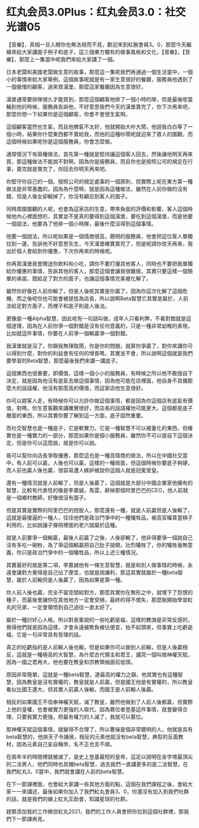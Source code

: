 # 红丸会员3.0Plus：红丸会员3.0：社交光谱05

【音樂】，真相一旦入眼你也無法視而不見，歡迎來到紅腕會員3。0，那麼今天繼續來給大家講面子例子和底子，這三個東方獨有的做事風格和文化，【音樂】，【音樂】，那麼上一集當中呢我們來給大家講了一個。

日本老闆和美國老闆做生意的故事，那麼這一集呢我們再通過一個生活當中，一個小的事情來給大家舉例，這個故事呢就是有一家生意很好的餐廳，服務員他遇到了一個傲慢的顧客，過來買漢堡，那麼這家餐廳因為生意很好。

漢堡通常要排隊很久才能買到，那麼這個顧客他排了一個小時的隊，但是最後呢當輪到他的時候，服務員告訴他，不好意思我們今天的漢堡賣完了，你下次再來吧，那麼你想一下如果你是這個顧客，你會不會很生氣啊。

這個顧客當然也生氣，而且他脾氣不太好，他就開始大吵大鬧，他說我白白等了一個小時，結果你什麼東西都不賣給我，而他的這種吵鬧呢就迎來了眾人的圍觀，而這個時候如果呢你是這個服務員，你會怎麼做。

通常情況下有兩種做法，首先第一種就是堅持讓這個客人回去，然後讓他明天再來買，那這種做法不能說不對啊，因為你是服務員，而且你也是按照公司的規定在行事，賣完就是賣完了，你回去你明天再來吧。

你堅守你自己的一個，按照公司的規定處事的一個原則，但實際上呢在東方第一種做法是非常愚蠢的，因為為什麼啊，就是因為這種做法，雖然在人前你做的沒有錯，但是人後女卻輸掉了，你沒有顧忌到客人的面子。

同時周圍圍觀的人呢，也會為這家店的生意，帶來負面的評價和影響，客人這個時候他內心裡面想的，其實並不是真的要得到這個漢堡，要吃到這個漢堡，而是他要一個說法，他要為了他排一個小時隊，最後什麼沒得到這個事情。

他要一個說法，所以呢如果是一個情商很高，聰明的服務員，他會把這位客人單獨拉到一邊，告訴他不好意思先生，今天漢堡確實賣完了，但是呢請你改天再來，我出於個人會給到你優惠，下次你再來的時候呢。

你再買漢堡我會贈送你飲料和小吃，請你不要打擾其他客人，同時也不要把我單獨給你優惠的事情，告訴其他的客人，那麼這個會讓我很難做，其實只要這樣一個簡單的承諾，既給足了對方的面子，也讓這個事情完美被化解了。

雖然你好像在人前你輸了，但是人後呢其實是你贏了，因為你這次化解了這個危機，而之後呢你也可能會被提拔為店長，所以說啊Beta智慧它其實是屬於，人前法給足對方面子，而裡子和底子則是人後法。

更像是一種Alpha智慧，因此呢有一句話叫做，成年人只看利弊，不看對錯就是這個道理，因為在人前你爭一個對錯是沒有任何意義的，只是一種非常幼稚的表現，比如就這件事情，你要在人前爭一個輸贏爭一個對錯。

我漢堡就是沒了，你跟我無理取鬧，你是你的問題，就算你爭贏了，對你來講你可以得到什麼，對你的利益會有任何的增長嗎，其實並不會，所以說啊這個就是我們要學習的Beta智慧，那麼最後我們來講一講底子。

這個東西也很重要，即價值，這樣一個小小的服務員，有時候之所以他不敢擅自下決定，就是因為他沒有底氣去做這個事情，因為他可能在店裡面，他自身不具備那麼大的話語權，他沒有那麼高的價值，而這家店他生意很好。

你可以趕客人走，有時候你可以允許你做這個事情，都是因為你這個店有底氣有價值，對嗎，你生意客觀來講確實很好，而店長的話語權他可能更大，這個都是底子層面的東西，所以其實你要了解到這一方面，底子固然重要。

而社交智慧也是一種底子，它是軟實力，它是一種智慧不可以被量化的東西，但確實也是一種實力的一部分，那麼如果你是個小服務員，雖然你不可以擅自下這個決定，但是你可以這麼說，就是你可以說。

我可以幫你向店長爭取優惠，那麼這也是一種高情商的做法，所以在中國社交當中，有人前可以贏，人後也可以贏，這樣的一種局面，但這個時候你要底子夠硬，而人前也贏人後也贏，很容易遭人嫉妒被說你這個人就是冠冕堂皇。

還有一種情況就是人前輸了，但是人後贏了，這個就是大部分中國企業家他擁有的智慧，比較有代表性的像是李嘉誠，馬雲，辭掉那個阿里巴巴的CEO，他人前就是一個鄉村教師，好像很沒有面子。

但是其實是實際的阿里巴巴的控股人，那麼還有一種，就是人前贏但是人後輸了，這就是最傻逼的一種人，往往他們是政治鬥爭中的一種犧牲品，被高官權貴當棋子利用的，比如說讓子彈飛裡面的老六就屬於這種。

就是人前要爭一個輸贏，最後人前贏了之後，人後卻輸了，他非得要爭一個說自己沒有多吃一碗粉，為了爭這個輸贏把自己肚子拋開，壯烈犧牲了，你的犧牲毫無意義，你只是政治鬥爭中的一個犧牲品，所以上述三種情況。

其實最好的就是第二項，李嘉誠他有一條生意智慧，就是和別人做事情的時候，永遠會讓對方覺得是自己佔了便宜，也就是說讓利，那這其實就屬於一種beta智慧，屬於人前輸但是人後贏了，因為如果是第一種。

你人前人後也贏，完全不留空間給對方，那麼其實你在無形之中，就埋下了怨恨的種子，而最後會讓你在其他地方一定會受損，最終的得不償失，那麼剛開始學習紅丸的兄弟，一定會領悟到自己過往一直太好了。

屬於一種討好心人格，所以對長輩說的一些吃虧是福，這樣的教誨是非常反感的，覺得他們就是因為這樣，才會永遠被欺負被佔便宜，抬不起頭來，但事實上吃虧是福，它是一句非常具有哲理的話。

真正的吃虧指的是人前輸人後也輸，但是如果你可以做到人前輸，但是人後贏相反，這就是一種極高的大智慧，為什麼古代領主和君王，講究一個叫做神權天賦，因為一國之君再大，他也要在教皇和宗教領袖面前低頭。

原因非常簡單，這就是一種beta智慧，連最高的權力之巔，他其實也有這種智慧，因為教皇是沒有實權的，教皇就是人前贏，但是國王他是有實權的，所以教皇看似比國王還大，但其實人前贏人後輸，而國王是人前輸人後贏。

相反的如果國王不信奉神權天賦，滅了教皇，雖然他做到了人前人後都贏，但實際上他的皇權，也會被實力更強的人取代，因為篡位者登基這件事情，就會變得合理，只要我實力更強，把最有權力的人滅了，我就可以篡位。

那神權天賦這個事情，就變得不合理了，所以曹操是個非常聰明的人，他就是具有beta智慧的，他挾天子令諸侯，相反的元素他就沒有beta智慧，典型的反面教材，因為元素自己妄自稱帝，名不正也言不順。

在兩年半的時間裡就被滅了，是史上登基最短的皇帝，這足以說明在金字塔最頂尖的二法男人，他們同時也具備beta智慧，過去我們一直講更多的是二法智慧，在我們紅丸3。0當中，我們就會講在人前的beta智慧。

在下一節課裡面，也會給大家講一些其他方面的點，這個在我們課程之後，會給大家一一來講述，最後如果你加入了我們紅丸會員3。0，你還沒有加入到我們社群的話，就是我們的線上紅丸互助會，知識星球的社群。

趕緊添加我的工作微信紅丸2021，我們的工作人員會把你拉到這個社群裡，那我們下一節課再見。